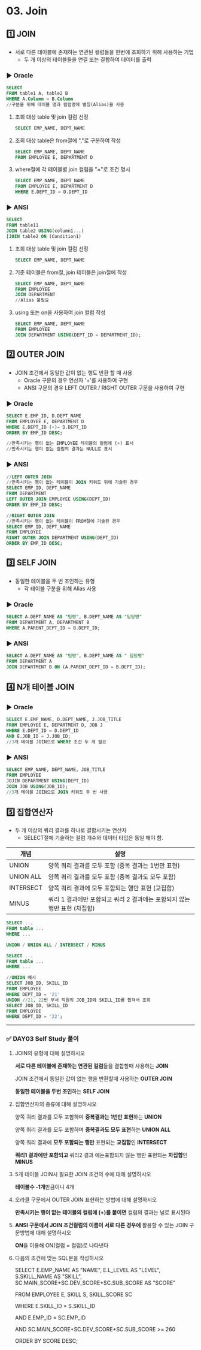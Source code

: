 # 03. Join

## 1️⃣ JOIN

* 서로 다른 테이블에 존재하는 연관된 컬럼들을 한번에 조회하기 위해 사용하는 기법
  * 두 개 이상의 테이블들을 연결 또는 결합하여 데이터를 출력

### ▶️ Oracle

```sql
SELECT
FROM table1 A, table2 B
WHERE A.Column = B.Column
//구분을 위해 테이블 명과 컬럼명에 별칭(Alias)을 사용
```

1. 조회 대상 table 및 join 컬럼 선정

   ```sql
   SELECT EMP_NAME, DEPT_NAME
   ```

2. 조회 대상 table은 from절에 ","로 구분하여 작성

   ```sql
   SELECT EMP_NAME, DEPT_NAME
   FROM EMPLOYEE E, DEPARTMENT D
   ```

3. where절에 각 테이블별 join 컬럼을 "="로 조건 명시

   ```sql
   SELECT EMP_NAME, DEPT_NAME
   FROM EMPLOYEE E, DEPARTMENT D
   WHERE E.DEPT_ID = D.DEPT_ID
   ```

### ▶️ ANSI

```SQL
SELECT
FROM table11
JOIN table2 USING(column1...)
[JOIN table2 ON (Condition1)
```

1. 조회 대상 table 및 join 컬럼 선정

   ```sql
   SELECT EMP_NAME, DEPT_NAME
   ```

2. 기준 테이블은 from절, join 테이블은 join절에 작성

   ```sql
   SELECT EMP_NAME, DEPT_NAME
   FROM EMPLOYEE
   JOIN DEPARTMENT
   //Alias 불필요
   ```

3. using 또는 on을 사용하여 join 컬럼 작성

   ```sql
   SELECT EMP_NAME, DEPT_NAME
   FROM EMPLOYEE
   JOIN DEPARTMENT USING(DEPT_ID = DEPARTMENT_ID);
   ```

## 2️⃣ OUTER JOIN

* JOIN 조건에서 동일한 값이 없는 행도 반환 할 때 사용
  * Oracle 구문의 경우 연산자 '+'를 사용하여 구현
  * ANSI 구문의 경우 LEFT OUTER / RIGHT OUTER 구문을 사용하여 구현

### ▶️ Oracle

```sql
SELECT E.EMP_ID, D.DEPT_NAME
FROM EMPLOYEE E, DEPARTMENT D
WHERE E.DEPT_ID (+)= D.DEPT_ID
ORDER BY EMP_ID DESC;

//만족시키는 행이 없는 EMPLOYEE 테이블의 컬럼에 (+) 표시
//만족시키는 행이 없는 컬럼의 결과는 NULL로 표시
```

### ▶️ ANSI

```sql
//LEFT OUTER JOIN
//만족시키는 행이 없는 테이블이 JOIN 키워드 뒤에 기술된 경우
SELECT EMP_ID, DEPT_NAME
FROM DEPARTMENT
LEFT OUTER JOIN EMPLOYEE USING(DEPT_ID)
ORDER BY EMP_ID DESC;

//RIGHT OUTER JOIN
//만족시키는 행이 없는 테이블이 FROM절에 기술된 경우
SELECT EMP_ID, DEPT_NAME
FROM EMPLOYEE
RIGHT OUTER JOIN DEPARTMENT USING(DEPT_ID)
ORDER BY EMP_ID DESC;
```



## 3️⃣ SELF JOIN

* 동일한 테이블을 두 번 조인하는 유형
  * 각 테이블 구분을 위해 Alias 사용

### ▶️ Oracle

```sql
SELECT A.DEPT_NAME AS "팀명", B.DEPT_NAME AS "담당명"
FROM DEPARTMENT A, DEPARTMENT B
WHERE A.PARENT_DEPT_ID = B.DEPT_ID;
```

### ▶️ ANSI

```sql
SELECT A.DEPT_NAME AS "팀명", B.DEPT_NAME AS " 담당명"
FROM DEPARTMENT A
JOIN DEPARTMENT B ON (A.PARENT_DEPT_ID = B.DEPT_ID);
```



## 4️⃣ N개 테이블 JOIN

### ▶️ Oracle

```sql
SELECT E.EMP_NAME, D.DEPT_NAME, J.JOB_TITLE
FROM EMPLOYEE E, DEPARTMENT D, JOB J
WHERE E.DEPT_ID = D.DEPT_ID
AND E.JOB_ID = J.JOB_ID;
//3개 테이블 JOIN으로 WHERE 조건 두 개 필요
```

### ▶️ ANSI

```sql
SELECT EMP_NAME, DEPT_NAME, JOB_TITLE
FROM EMPLOYEE
JOJIN DEPARTMENT USING(DEPT_ID)
JOIN JOB USING(JOB_ID);
//3개 테이블 JOIN으로 JOIN 키워드 두 번 사용
```

## 5️⃣ 집합연산자

* 두 개 이상의 쿼리 결과를 하나로 결합시키는 연산자
  * SELECT절에 기술하는 컬럼 개수와 데이터 타입은 동일 해야 함.

| 개념      | 설명                                                         |
| --------- | ------------------------------------------------------------ |
| UNION     | 양쪽 쿼리 결과를 모두 포함 (중복 결과는 1번만 표현)          |
| UNION ALL | 양쪽 쿼리 결과를 모두 포함 (중복 결과도 모두 포함)           |
| INTERSECT | 양쪽 쿼리 결과에 모두 포함되는 행만 표현 (교집합)            |
| MINUS     | 쿼리 1 결과에만 포함되고 쿼리 2 결과에는 포함되지 않는 행만 표현 (차집합) |

```sql
SELECT ...
FROM table ...
WHERE ...

UNION / UNION ALL / INTERSECT / MINUS

SELECT ...
FROM table ...
WHERE ...

//UNION 예시
SELECT JOB_ID, SKILL_ID
FROM EMPLOYEE
WHERE DEPT_ID = '21'
UNION //21, 22번 부서 직원의 JOB_ID와 SKILL_ID를 합쳐서 조회
SELECT JOB_ID, SKILL_ID
FROM EMPLOYEE
WHERE DEPT_ID = '22';
```



---

### ✅ DAY03 Self Study 풀이

1. JOIN의 유형에 대해 설명하시오

   **서로 다른 테이블에 존재하는 연관된 컬럼**들을 결합할때 사용하는 **JOIN**

   JOIN  조건에서 동일한 값이 없는 행을 반환할때 사용하는 **OUTER JOIN**

   **동일한 테이블을 두번 조인**하는 **SELF JOIN**

2. 집합연산자의 종류에 대해 설명하시오

   양쪽 쿼리 결과를 모두 포함하며 **중복결과는 1번만 표현**하는 **UNION**

   양쪽 쿼리 결과를 모두 포함하며 **중복결과도 모두 표현**하는 **UNION ALL**

   양쪽 쿼리 결과에 **모두 포함되는 행만** 표현되는 **교집합**인 **INTERSECT**

   **쿼리1 결과에만 포함되고** 쿼리2 결과 에는포함되지 않는 행만 표현되는 **차집합**인 **MINUS**

3. 5개 테이블 JOIN시 필요한 JOIN  조건의 수에 대해 설명하시오

   **테이블수 -1개**만큼이니 4개

4. 오라클 구문에서 OUTER JOIN 표현하는 방법에 대해 설명하시오

   **만족시키는 행이 없는 테이블의 컬럼에 (+)를 붙이면** 컬럼의 결과는 널로 표시된다

5. **ANSI 구문에서 JOIN 조건컬럼의 이름이 서로 다른 경우에** 활용할 수 있는 JOIN 구문방법에 대해 설명하시오

   **ON**을 이용해 ON(컬럼 = 컬럼)로 나타낸다

6. 다음의 조건에 맞는 SQL문을 작성하시오

   SELECT E.EMP_NAME AS "NAME", E.L_LEVEL AS "LEVEL", S.SKILL_NAME AS "SKILL", SC.MAIN_SCORE+SC.DEV_SCORE+SC.SUB_SCORE AS "SCORE"

   FROM EMPLOYEE E, SKILL S, SKILL_SCORE SC

   WHERE E.SKILL_ID = S.SKILL_ID

   AND E.EMP_ID = SC.EMP_ID

   AND SC.MAIN_SCORE+SC.DEV_SCORE+SC.SUB_SCORE >= 260

   ORDER BY SCORE DESC;


